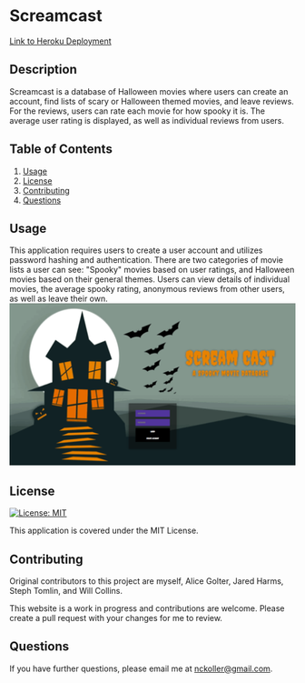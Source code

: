 # Screamcast
[Link to Heroku Deployment](https://whispering-brushlands-67984.herokuapp.com/loginpage)

## Description

Screamcast is a database of Halloween movies where users can create an account, find lists of scary or Halloween themed movies, and leave reviews. For the reviews, users can rate each movie for how spooky it is. The average user rating is displayed, as well as individual reviews from users. 

## Table of Contents

1. [Usage](#usage)
2. [License](#license)
3. [Contributing](#contributing)
4. [Questions](#questions)

## Usage

This application requires users to create a user account and utilizes password hashing and authentication. There are two categories of movie lists a user can see: "Spooky" movies based on user ratings, and Halloween movies based on their general themes. Users can view details of individual movies, the average spooky rating, anonymous reviews from other users, as well as leave their own.
<img src="./public/styles/screamcastLoginImg.png">

## License

[![License: MIT](https://img.shields.io/badge/License-MIT-yellow.svg)](https://opensource.org/licenses/MIT)

This application is covered under the MIT License.

## Contributing

Original contributors to this project are myself, Alice Golter, Jared Harms, Steph Tomlin, and Will Collins.

This website is a work in progress and contributions are welcome. Please create a pull request with your changes for me to review.

## Questions

If you have further questions, please email me at nckoller@gmail.com.


